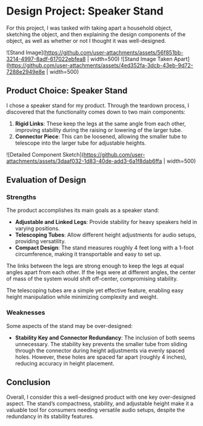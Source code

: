 # Design Project: Speaker Stand

For this project, I was tasked with taking apart a household object, sketching the object, and then explaining the design components of the object, as well as whether or not I thought it was well-designed.

![Stand Image](https://github.com/user-attachments/assets/56f851bb-3214-4997-8adf-617022ebfea8 | width=500)
![Stand Image Taken Apart](https://github.com/user-attachments/assets/4ed352fa-3dcb-43eb-9d72-7288e2949e8e | width=500)

## Product Choice: Speaker Stand

I chose a speaker stand for my product. Through the teardown process, I discovered that the functionality comes down to two main components:
1. **Rigid Links**: These keep the legs at the same angle from each other, improving stability during the raising or lowering of the larger tube.
2. **Connector Piece**: This can be loosened, allowing the smaller tube to telescope into the larger tube for adjustable heights.

![Detailed Component Sketch](https://github.com/user-attachments/assets/3daaf032-1d83-40de-add3-6a1f8dab6ffa | width=500)

## Evaluation of Design

### Strengths
The product accomplishes its main goals as a speaker stand:
- **Adjustable and Linked Legs**: Provide stability for heavy speakers held in varying positions.
- **Telescoping Tubes**: Allow different height adjustments for audio setups, providing versatility.
- **Compact Design**: The stand measures roughly 4 feet long with a 1-foot circumference, making it transportable and easy to set up.

The links between the legs are strong enough to keep the legs at equal angles apart from each other. If the legs were at different angles, the center of mass of the system would shift off-center, compromising stability.

The telescoping tubes are a simple yet effective feature, enabling easy height manipulation while minimizing complexity and weight.

### Weaknesses
Some aspects of the stand may be over-designed:
- **Stability Key and Connector Redundancy**: The inclusion of both seems unnecessary. The stability key prevents the smaller tube from sliding through the connector during height adjustments via evenly spaced holes. However, these holes are spaced far apart (roughly 4 inches), reducing accuracy in height placement.

## Conclusion
Overall, I consider this a well-designed product with one key over-designed aspect. The stand’s compactness, stability, and adjustable height make it a valuable tool for consumers needing versatile audio setups, despite the redundancy in its stability features.
